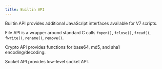 ```yaml
---
title: Builtin API
---
```


Builtin API provides additional JavaScript interfaces available for V7 scripts.

File API is a wrapper around standard C calls `fopen()`, `fclose()`, `fread()`,
`fwrite()`, `rename()`, `remove()`.

Crypto API provides functions for base64, md5, and sha1 encoding/decoding.

Socket API provides low-level socket API.
